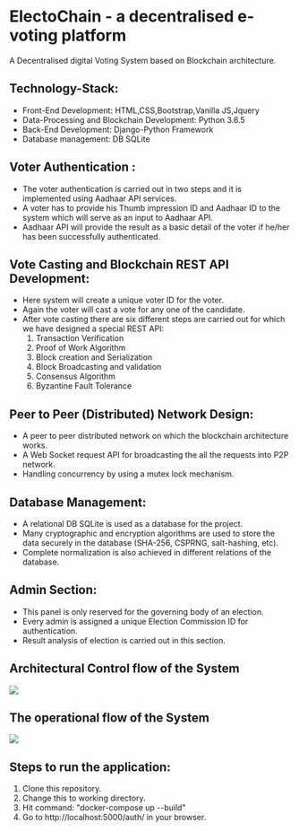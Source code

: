 # ElectoChain - a decentralised e-voting platform
A Decentralised digital Voting System based on Blockchain architecture.

## Technology-Stack:
* Front-End Development: HTML,CSS,Bootstrap,Vanilla JS,Jquery
* Data-Processing and Blockchain Development: Python 3.6.5
* Back-End Development: Django-Python Framework
* Database management: DB SQLite


## Voter Authentication :
* The voter authentication is carried out in two steps and it is implemented using Aadhaar API services.
* A voter has to provide his Thumb impression ID and Aadhaar ID to the system which will serve as an input to Aadhaar API.
* Aadhaar API will provide the result as a basic detail of the voter if he/her has been successfully authenticated.

## Vote Casting and Blockchain REST API Development:
* Here system will create a unique voter ID for the voter.
* Again the voter will cast a vote for any one of the candidate.
* After vote casting there are six different steps are carried out for which we have designed a special REST API:
  1. Transaction Verification
  2. Proof of Work Algorithm
  3. Block creation and Serialization
  4. Block Broadcasting and validation
  5. Consensus Algorithm
  6. Byzantine Fault Tolerance

## Peer to Peer (Distributed) Network Design:
* A peer to peer distributed network on which the blockchain architecture works.
* A Web Socket request API for broadcasting the all the requests into P2P network.
* Handling concurrency by using a mutex lock mechanism.


## Database Management:
* A relational DB SQLite is used as a database for the project.
* Many cryptographic and encryption algorithms are used to store the data securely in the database (SHA-256, CSPRNG, salt-hashing, etc).
* Complete normalization is also achieved in different relations of the database. 

## Admin Section:
* This panel is only reserved for the governing body of an election.
* Every admin is assigned a unique Election Commission ID for authentication.
* Result analysis of election is carried out in this section.

## Architectural Control flow of the System
![](https://lh4.googleusercontent.com/HRenn7pB3c3DhMpAW6Fz4WjdRh_T6L48rhsRoOebMjcjTkfPwNIVY-8ZxMVNxcSKAxWWbnl0_YW6NIe9q4mjzWOyCZunxG0c0df-x1JSpnbWX__2c4bmT3TDBjRrE9VuDosv5f2e)

## The operational flow of the System
![](https://lh4.googleusercontent.com/H5WDCtX38yu7UU36uf4e0PKrNFxR8TuuHNLWkIvYsA7K_u-3siu5foq1QDJ77hYsaC6HDd5QgGW8y-3U8fw1rwoTNqsmRx_fC98zbPeKyWGi4y3awailbTvVF1eM67Oe4UsI0nox)


## Steps to run the application:
1. Clone this repository.
2. Change this to working directory.
3. Hit command: "docker-compose up --build"
4. Go to http://localhost:5000/auth/ in your browser.
